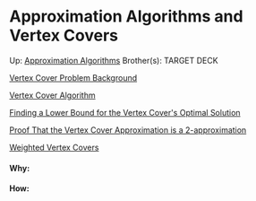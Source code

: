 # Approximation Algorithms and Vertex Covers

Up: [Approximation Algorithms](approximation_algorithms)
Brother(s):
TARGET DECK

[Vertex Cover Problem Background](vertex_cover_problem_background)

[Vertex Cover Algorithm](vertex_cover_algorithm)

[Finding a Lower Bound for the Vertex Cover's Optimal Solution](finding_a_lower_bound_for_the_vertex_cover's_optimal_solution)

[Proof That the Vertex Cover Approximation is a 2-approximation](proof_that_the_vertex_cover_approximation_is_a_2-approximation)

[Weighted Vertex Covers](weighted_vertex_covers)




























#### Why:
#### How:









